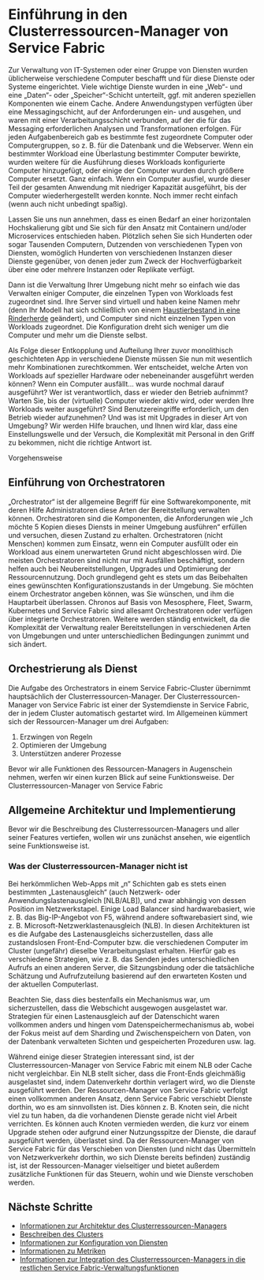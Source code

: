 <properties
   pageTitle="Einführung in den Clusterressourcen-Manager von Service Fabric"
   description="Eine Einführung in den Clusterressourcen-Manager von Service Fabric."
   services="service-fabric"
   documentationCenter=".net"
   authors="masnider"
   manager="timlt"
   editor=""/>

<tags
   ms.service="Service-Fabric"
   ms.devlang="dotnet"
   ms.topic="article"
   ms.tgt_pltfrm="NA"
   ms.workload="NA"
   ms.date="03/03/2016"
   ms.author="masnider"/>

# Einführung in den Clusterressourcen-Manager von Service Fabric

Zur Verwaltung von IT-Systemen oder einer Gruppe von Diensten wurden üblicherweise verschiedene Computer beschafft und für diese Dienste oder Systeme eingerichtet. Viele wichtige Dienste wurden in eine „Web“- und eine „Daten“- oder „Speicher“-Schicht unterteilt, ggf. mit anderen speziellen Komponenten wie einem Cache. Andere Anwendungstypen verfügten über eine Messagingschicht, auf der Anforderungen ein- und ausgehen, und waren mit einer Verarbeitungsschicht verbunden, auf der die für das Messaging erforderlichen Analysen und Transformationen erfolgen. Für jeden Aufgabenbereich gab es bestimmte fest zugeordnete Computer oder Computergruppen, so z. B. für die Datenbank und die Webserver. Wenn ein bestimmter Workload eine Überlastung bestimmter Computer bewirkte, wurden weitere für die Ausführung dieses Workloads konfigurierte Computer hinzugefügt, oder einige der Computer wurden durch größere Computer ersetzt. Ganz einfach. Wenn ein Computer ausfiel, wurde dieser Teil der gesamten Anwendung mit niedriger Kapazität ausgeführt, bis der Computer wiederhergestellt werden konnte. Noch immer recht einfach (wenn auch nicht unbedingt spaßig).

Lassen Sie uns nun annehmen, dass es einen Bedarf an einer horizontalen Hochskalierung gibt und Sie sich für den Ansatz mit Containern und/oder Microservices entschieden haben. Plötzlich sehen Sie sich Hunderten oder sogar Tausenden Computern, Dutzenden von verschiedenen Typen von Diensten, womöglich Hunderten von verschiedenen Instanzen dieser Dienste gegenüber, von denen jeder zum Zweck der Hochverfügbarkeit über eine oder mehrere Instanzen oder Replikate verfügt.

Dann ist die Verwaltung Ihrer Umgebung nicht mehr so einfach wie das Verwalten einiger Computer, die einzelnen Typen von Workloads fest zugeordnet sind. Ihre Server sind virtuell und haben keine Namen mehr (denn Ihr Modell hat sich schließlich von einem [Haustierbestand in eine Rinderherde](http://www.slideshare.net/randybias/architectures-for-open-and-scalable-clouds/20) geändert), und Computer sind nicht einzelnen Typen von Workloads zugeordnet. Die Konfiguration dreht sich weniger um die Computer und mehr um die Dienste selbst.

Als Folge dieser Entkopplung und Aufteilung Ihrer zuvor monolithisch geschichteten App in verschiedene Dienste müssen Sie nun mit wesentlich mehr Kombinationen zurechtkommen. Wer entscheidet, welche Arten von Workloads auf spezieller Hardware oder nebeneinander ausgeführt werden können? Wenn ein Computer ausfällt... was wurde nochmal darauf ausgeführt? Wer ist verantwortlich, dass er wieder den Betrieb aufnimmt? Warten Sie, bis der (virtuelle) Computer wieder aktiv wird, oder werden Ihre Workloads weiter ausgeführt? Sind Benutzereingriffe erforderlich, um den Betrieb wieder aufzunehmen? Und was ist mit Upgrades in dieser Art von Umgebung? Wir werden Hilfe brauchen, und Ihnen wird klar, dass eine Einstellungswelle und der Versuch, die Komplexität mit Personal in den Griff zu bekommen, nicht die richtige Antwort ist.

Vorgehensweise

## Einführung von Orchestratoren
„Orchestrator“ ist der allgemeine Begriff für eine Softwarekomponente, mit deren Hilfe Administratoren diese Arten der Bereitstellung verwalten können. Orchestratoren sind die Komponenten, die Anforderungen wie „Ich möchte 5 Kopien dieses Diensts in meiner Umgebung ausführen“ erfüllen und versuchen, diesen Zustand zu erhalten. Orchestratoren (nicht Menschen) kommen zum Einsatz, wenn ein Computer ausfüllt oder ein Workload aus einem unerwarteten Grund nicht abgeschlossen wird. Die meisten Orchestratoren sind nicht nur mit Ausfällen beschäftigt, sondern helfen auch bei Neubereitstellungen, Upgrades und Optimierung der Ressourcennutzung. Doch grundlegend geht es stets um das Beibehalten eines gewünschten Konfigurationszustands in der Umgebung. Sie möchten einem Orchestrator angeben können, was Sie wünschen, und ihm die Hauptarbeit überlassen. Chronos auf Basis von Mesosphere, Fleet, Swarm, Kubernetes und Service Fabric sind allesamt Orchestratoren oder verfügen über integrierte Orchestratoren. Weitere werden ständig entwickelt, da die Komplexität der Verwaltung realer Bereitstellungen in verschiedenen Arten von Umgebungen und unter unterschiedlichen Bedingungen zunimmt und sich ändert.

## Orchestrierung als Dienst
Die Aufgabe des Orchestrators in einem Service Fabric-Cluster übernimmt hauptsächlich der Clusterressourcen-Manager. Der Clusterressourcen-Manager von Service Fabric ist einer der Systemdienste in Service Fabric, der in jedem Cluster automatisch gestartet wird. Im Allgemeinen kümmert sich der Ressourcen-Manager um drei Aufgaben:

1. Erzwingen von Regeln
2. Optimieren der Umgebung
3. Unterstützen anderer Prozesse

Bevor wir alle Funktionen des Ressourcen-Managers in Augenschein nehmen, werfen wir einen kurzen Blick auf seine Funktionsweise. Der Clusterressourcen-Manager von Service Fabric

## Allgemeine Architektur und Implementierung
Bevor wir die Beschreibung des Clusterressourcen-Managers und aller seiner Features vertiefen, wollen wir uns zunächst ansehen, wie eigentlich seine Funktionsweise ist.

### Was der Clusterressourcen-Manager nicht ist
Bei herkömmlichen Web-Apps mit „n“ Schichten gab es stets einen bestimmten „Lastenausgleich“ (auch Netzwerk- oder Anwendungslastenausgleich [NLB/ALB]), und zwar abhängig von dessen Position im Netzwerkstapel. Einige Load Balancer sind hardwarebasiert, wie z. B. das Big-IP-Angebot von F5, während andere softwarebasiert sind, wie z. B. Microsoft-Netzwerklastenausgleich (NLB). In diesen Architekturen ist es die Aufgabe des Lastenausgleichs sicherzustellen, dass alle zustandslosen Front-End-Computer bzw. die verschiedenen Computer im Cluster (ungefähr) dieselbe Verarbeitungslast erhalten. Hierfür gab es verschiedene Strategien, wie z. B. das Senden jedes unterschiedlichen Aufrufs an einen anderen Server, die Sitzungsbindung oder die tatsächliche Schätzung und Aufrufzuteilung basierend auf den erwarteten Kosten und der aktuellen Computerlast.

Beachten Sie, dass dies bestenfalls ein Mechanismus war, um sicherzustellen, dass die Webschicht ausgewogen ausgelastet war. Strategien für einen Lastenausgleich auf der Datenschicht waren vollkommen anders und hingen vom Datenspeichermechanismus ab, wobei der Fokus meist auf dem Sharding und Zwischenspeichern von Daten, von der Datenbank verwalteten Sichten und gespeicherten Prozeduren usw. lag.

Während einige dieser Strategien interessant sind, ist der Clusterressourcen-Manager von Service Fabric mit einem NLB oder Cache nicht vergleichbar. Ein NLB stellt sicher, dass die Front-Ends gleichmäßig ausgelastet sind, indem Datenverkehr dorthin verlagert wird, wo die Dienste ausgeführt werden. Der Ressourcen-Manager von Service Fabric verfolgt einen vollkommen anderen Ansatz, denn Service Fabric verschiebt Dienste dorthin, wo es am sinnvollsten ist. Dies können z. B. Knoten sein, die nicht viel zu tun haben, da die vorhandenen Dienste gerade nicht viel Arbeit verrichten. Es können auch Knoten vermieden werden, die kurz vor einem Upgrade stehen oder aufgrund einer Nutzungsspitze der Dienste, die darauf ausgeführt werden, überlastet sind. Da der Ressourcen-Manager von Service Fabric für das Verschieben von Diensten (und nicht das Übermitteln von Netzwerkverkehr dorthin, wo sich Dienste bereits befinden) zuständig ist, ist der Ressourcen-Manager vielseitiger und bietet außerdem zusätzliche Funktionen für das Steuern, wohin und wie Dienste verschoben werden.

<!--Every topic should have next steps and links to the next logical set of content to keep the customer engaged-->
## Nächste Schritte
- [Informationen zur Architektur des Clusterressourcen-Managers](service-fabric-cluster-resource-manager-architecture.md)
- [Beschreiben des Clusters](service-fabric-cluster-resource-manager-cluster-description.md)
- [Informationen zur Konfiguration von Diensten](service-fabric-cluster-resource-manager-configure-services.md)
- [Informationen zu Metriken](service-fabric-cluster-resource-manager-metrics.md)
- [Informationen zur Integration des Clusterressourcen-Managers in die restlichen Service Fabric-Verwaltungsfunktionen](service-fabric-cluster-resource-manager-management-integration.md)

<!---HONumber=AcomDC_0309_2016-->